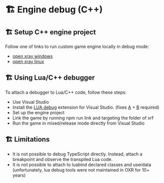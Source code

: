 # 🏗️ Engine debug (C++)

## ️️🏗️ Setup C++ engine project

Follow one of links to run custom game engine locally in debug mode:

- [open xray windows](https://github.com/OpenXRay/xray-16/wiki/%5BEN%5D-How-to-build-and-setup-on-Windows)
- [open xray linux](https://github.com/OpenXRay/xray-16/wiki/%5BEN%5D-How-to-build-and-setup-on-Linux)

## ️️🏗️ Using Lua/C++ debugger

To attach a debugger to Lua/C++ code, follow these steps:

- Use Visual Studio
- Install the [LUA debug](https://github.com/WheretIB/LuaDkmDebugger) extension for Visual Studio. (fixes [A](https://github.com/WheretIB/LuaDkmDebugger/pull/25) + [B](https://github.com/WheretIB/LuaDkmDebugger/pull/26) required)
- Set up the engine project
- Link the game by running npm run link and targeting the folder of xrf
- Run the game in mixed/release mode directly from Visual Studio

## ️🏗️ Limitations

- It is not possible to debug TypeScript directly. Instead, attach a breakpoint and observe the transpiled Lua code. <br/>
- It is not possible to attach to luabind declared classes and userdata (unfortunately, lua debug tools were not maintained in OXR for 10+ years)
